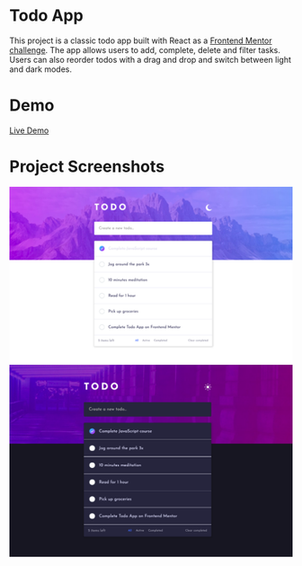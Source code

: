 # Todo App

This project is a classic todo app built with React as a [Frontend Mentor challenge](https://www.frontendmentor.io/challenges/todo-app-Su1_KokOW). 
The app allows users to add, complete, delete and filter tasks. Users can also reorder todos with a drag and drop and switch between light and dark modes.

# Demo

[Live Demo](https://harry-potter-memory-card.netlify.app/)

# Project Screenshots

![Light mode screenshot](public/screenshot-1.png)
![Dark mode screenshot](public/screenshot-2.png)







